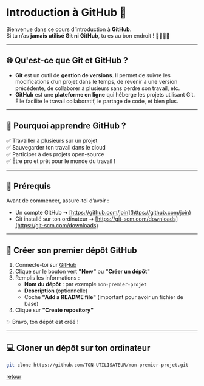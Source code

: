 # Introduction à GitHub 🐙

Bienvenue dans ce cours d’introduction à **GitHub**.  
Si tu n’as **jamais utilisé Git ni GitHub**, tu es au bon endroit ! 👨‍💻👩‍💻

---

## 🌐 Qu'est-ce que Git et GitHub ?

- **Git** est un outil de **gestion de versions**. Il permet de suivre les modifications d’un projet dans le temps, de revenir à une version précédente, de collaborer à plusieurs sans perdre son travail, etc.
- **GitHub** est une **plateforme en ligne** qui héberge les projets utilisant Git. Elle facilite le travail collaboratif, le partage de code, et bien plus.

---

## 🧠 Pourquoi apprendre GitHub ?

✅ Travailler à plusieurs sur un projet  
✅ Sauvegarder ton travail dans le cloud  
✅ Participer à des projets open-source  
✅ Être pro et prêt pour le monde du travail !

---

## 🔧 Prérequis

Avant de commencer, assure-toi d’avoir :

- Un compte GitHub ➜ [https://github.com/join](https://github.com/join)
- Git installé sur ton ordinateur ➜ [https://git-scm.com/downloads](https://git-scm.com/downloads)

---

## 📁 Créer son premier dépôt GitHub

1. Connecte-toi sur [GitHub](https://github.com)
2. Clique sur le bouton vert **"New"** ou **"Créer un dépôt"**
3. Remplis les informations :
   - **Nom du dépôt** : par exemple `mon-premier-projet`
   - **Description** (optionnelle)
   - Coche **"Add a README file"** (important pour avoir un fichier de base)
4. Clique sur **"Create repository"**

✨ Bravo, ton dépôt est créé !

---

## 💻 Cloner un dépôt sur ton ordinateur

```bash
git clone https://github.com/TON-UTILISATEUR/mon-premier-projet.git
```
[retour](./index.md)
